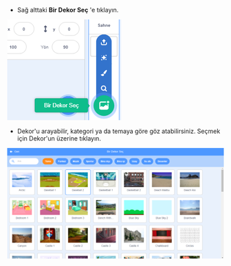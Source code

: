 + Sağ alttaki **Bir Dekor Seç** 'e tıklayın.

![ekran görüntüsü](images/stage-choose.png)

+ Dekor'u arayabilir, kategori ya da temaya göre göz atabilirsiniz. Seçmek için Dekor'un üzerine tıklayın.

![ekran görüntüsü](images/backdrop.png)